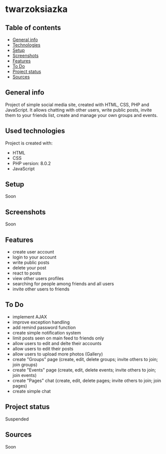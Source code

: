 # twarzoksiazka

## Table of contents
* [General info](#general-info)
* [Technologies](#technologies)
* [Setup](#setup)
* [Screenshots](#screenshots)
* [Features](#features)
* [To Do](#to-do)
* [Project status](#project-status)
* [Sources](#sources)

## General info
Project of simple social media site, created with HTML, CSS, PHP and JavaScript. It allows chatting with other users, write public posts, invite them to your friends list, create and manage your own groups and events.

## Used technologies
Project is created with:
* HTML
* CSS
* PHP version: 8.0.2
* JavaScript

## Setup
Soon

## Screenshots
Soon

## Features
* create user account
* login to your account
* write public posts
* delete your post
* react to posts
* view other users profiles
* searching for people among friends and all users
* invite other users to friends

## To Do
* implement AJAX 
* improve exception handling
* add remind password function
* create simple notification system
* limit posts seen on main feed to friends only
* allow users to edit and delte their accounts
* allow users to edit their posts
* allow users to upload more photos (Gallery)
* create "Groups" page (create, edit, delete groups; invite others to join; join groups)
* create "Events" page (create, edit, delete events; invite others to join; join events)
* create "Pages" chat  (create, edit, delete pages; invite others to join; join pages)
* create simple chat 

## Project status
Suspended

## Sources
Soon
